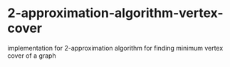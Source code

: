 # 2-approximation-algorithm-vertex-cover
implementation for 2-approximation algorithm for finding minimum vertex cover of a graph

